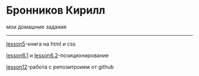 # Бронников Кирилл
мои домашние задания
****************


[lesson5](https://codepen.io/eminem72/pen/JrJxdW "lesson5")-книга на html и css

[lesson6.1](https://codepen.io/eminem72/pen/boYrdp "lesson6.1") и [lesson6.2](https://codepen.io/eminem72/pen/qPVPdE "lesson6.2")-позиционирование

[lesson12](https://eminem72.github.io/lesson12/index.html "lesson12")-работа с репозитроием от github 
